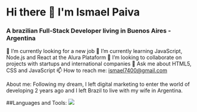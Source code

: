 # Hi there 👋 I'm Ismael Paiva

### A brazilian Full-Stack Developer living in Buenos Aires - Argentina


🔭 I’m currently looking for a new job
🌱 I’m currently learning JavaScript, Node.js and React at the Alura Plataform
👯 I’m looking to collaborate on projects with startups and international companies
💬 Ask me about HTML5, CSS and JavaScript
📫 How to reach me: ismael7400@gmail.com

About me: Following my dream, I left digital marketing to enter the world of developing 2 years ago and I left Brazil to live with my wife in Argentina.

##Languages and Tools:
 <img src="https://cdn.jsdelivr.net/gh/devicons/devicon@latest/icons/html5/html5-original.svg" />
          
          
<!--
**ismapaiva/ismapaiva** is a ✨ _special_ ✨ repository because its `README.md` (this file) appears on your GitHub profile.

Here are some ideas to get you started:

- 🔭 I’m currently looking for a new job...
- 🌱 I’m currently learning ...
- 👯 I’m looking to collaborate on ...
- 🤔 I’m looking for help with ...
- 💬 Ask me about ...
- 📫 How to reach me: ...
- 😄 Pronouns: ...
- ⚡ Fun fact: ...
-->
